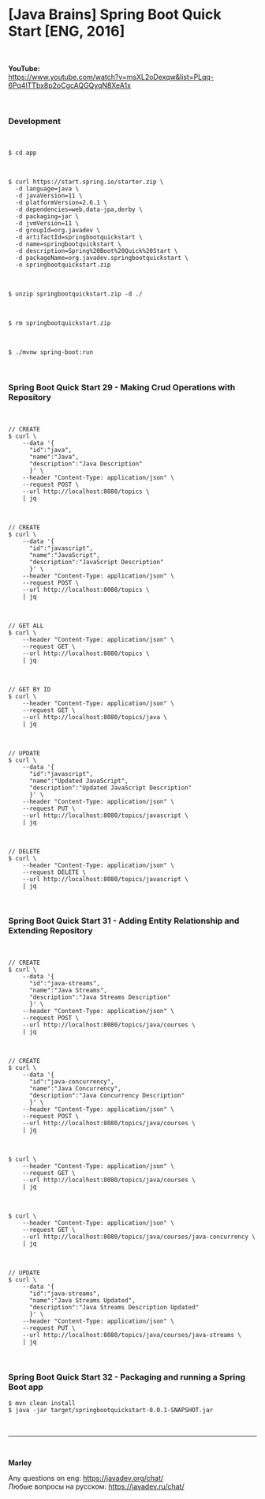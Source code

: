 # [Java Brains] Spring Boot Quick Start [ENG, 2016]


<br/>

**YouTube:**  
https://www.youtube.com/watch?v=msXL2oDexqw&list=PLqq-6Pq4lTTbx8p2oCgcAQGQyqN8XeA1x

<br/>

### Development

<br/>

```
$ cd app
```

<br/>


```
$ curl https://start.spring.io/starter.zip \
  -d language=java \
  -d javaVersion=11 \
  -d platformVersion=2.6.1 \
  -d dependencies=web,data-jpa,derby \
  -d packaging=jar \
  -d jvmVersion=11 \
  -d groupId=org.javadev \
  -d artifactId=springbootquickstart \
  -d name=springbootquickstart \
  -d description=Spring%20Boot%20Quick%20Start \
  -d packageName=org.javadev.springbootquickstart \
  -o springbootquickstart.zip
```


<br/>

```
$ unzip springbootquickstart.zip -d ./
```

<br/>

```
$ rm springbootquickstart.zip
```

<br/>

```
$ ./mvnw spring-boot:run
```


<br/>

### Spring Boot Quick Start 29 - Making Crud Operations with Repository

<br/>

```
// CREATE
$ curl \
    --data '{
      "id":"java",
      "name":"Java",
      "description":"Java Description"
      }' \
    --header "Content-Type: application/json" \
    --request POST \
    --url http://localhost:8080/topics \
    | jq
```

<br/>

```
// CREATE
$ curl \
    --data '{
      "id":"javascript",
      "name":"JavaScript",
      "description":"JavaScript Description"
      }' \
    --header "Content-Type: application/json" \
    --request POST \
    --url http://localhost:8080/topics \
    | jq
```

<br/>

```
// GET ALL
$ curl \
    --header "Content-Type: application/json" \
    --request GET \
    --url http://localhost:8080/topics \
    | jq
```

<br/>

```
// GET BY ID
$ curl \
    --header "Content-Type: application/json" \
    --request GET \
    --url http://localhost:8080/topics/java \
    | jq
```

<br/>

```
// UPDATE
$ curl \
    --data '{
      "id":"javascript",
      "name":"Updated JavaScript",
      "description":"Updated JavaScript Description"
      }' \
    --header "Content-Type: application/json" \
    --request PUT \
    --url http://localhost:8080/topics/javascript \
    | jq
```

<br/>

```
// DELETE
$ curl \
    --header "Content-Type: application/json" \
    --request DELETE \
    --url http://localhost:8080/topics/javascript \
    | jq
```

<br/>

### Spring Boot Quick Start 31 - Adding Entity Relationship and Extending Repository

<br/>

```
// CREATE
$ curl \
    --data '{
      "id":"java-streams",
      "name":"Java Streams",
      "description":"Java Streams Description"
      }' \
    --header "Content-Type: application/json" \
    --request POST \
    --url http://localhost:8080/topics/java/courses \
    | jq
```

<br/>

```
// CREATE
$ curl \
    --data '{
      "id":"java-concurrency",
      "name":"Java Concurrency",
      "description":"Java Concurrency Description"
      }' \
    --header "Content-Type: application/json" \
    --request POST \
    --url http://localhost:8080/topics/java/courses \
    | jq
```

<br/>

```
$ curl \
    --header "Content-Type: application/json" \
    --request GET \
    --url http://localhost:8080/topics/java/courses \
    | jq
```

<br/>

```
$ curl \
    --header "Content-Type: application/json" \
    --request GET \
    --url http://localhost:8080/topics/java/courses/java-concurrency \
    | jq
```

<br/>

```
// UPDATE
$ curl \
    --data '{
      "id":"java-streams",
      "name":"Java Streams Updated",
      "description":"Java Streams Description Updated"
      }' \
    --header "Content-Type: application/json" \
    --request PUT \
    --url http://localhost:8080/topics/java/courses/java-streams \
    | jq
```

<br/>

### Spring Boot Quick Start 32 - Packaging and running a Spring Boot app

```
$ mvn clean install
$ java -jar target/springbootquickstart-0.0.1-SNAPSHOT.jar
```

<br/>

---

<br/>

**Marley**

Any questions on eng: https://javadev.org/chat/  
Любые вопросы на русском: https://javadev.ru/chat/


